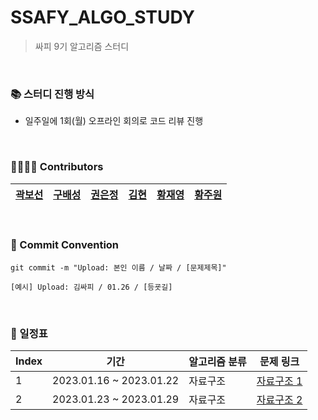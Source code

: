 # SSAFY_ALGO_STUDY
> 싸피 9기 알고리즘 스터디

<br/>

###  📚 스터디 진행 방식
- 일주일에 1회(월) 오프라인 회의로 코드 리뷰 진행

<br/>

###  👨‍👩‍👧‍👦 Contributors
| [곽보선](https://github.com/bosunKwak) | [구배성](https://github.com/deerKBS) | [권은정](https://github.com/jjeoungS2) | [김현](https://github.com/k97h07o11) | [황재영](https://github.com/JJaeki)| [황주원](https://github.com/woneee99)|
|:-------------------:|:-------------------:|:-------------------:|:-------------------:|:-------------------:|:-------------------:| 

<br/>

 ### 📕 Commit Convention
```
git commit -m "Upload: 본인 이름 / 날짜 / [문제제목]"

[예시] Upload: 김싸피 / 01.26 / [등굣길]
```


<br/>

### 📅 일정표

|Index| 기간 | 알고리즘 분류 | 문제 링크 
|--|-------------------| -----| --------- |
|1  | 2023.01.16 ~ 2023.01.22 | 자료구조 |  [자료구조 1](https://github.com/tony9402/baekjoon/tree/main/data_structure)
|2  | 2023.01.23 ~ 2023.01.29 | 자료구조 |  [자료구조 2](https://github.com/tony9402/baekjoon/tree/main/data_structure2)
